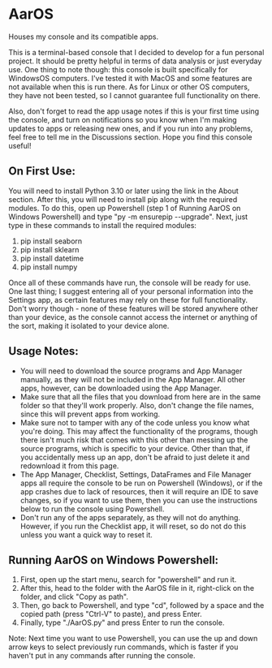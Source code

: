 # AarOS
Houses my console and its compatible apps.

This is a terminal-based console that I decided to develop for a fun personal project. It should be pretty helpful in terms of data analysis or just everyday use. One thing to note though: this console is built specifically for WindowsOS computers. I've tested it with MacOS and some features are not available when this is run there. As for Linux or other OS computers, they have not been tested, so I cannot guarantee full functionality on there.

Also, don't forget to read the app usage notes if this is your first time using the console, and turn on notifications so you know when I'm making updates to apps or releasing new ones, and if you run into any problems, feel free to tell me in the Discussions section. Hope you find this console useful!

## On First Use:

You will need to install Python 3.10 or later using the link in the About section. After this, you will need to install pip along with the required modules. To do this, open up Powershell (step 1 of Running AarOS on Windows Powershell) and type "py -m ensurepip --upgrade". Next, just type in these commands to install the required modules:

1. pip install seaborn
2. pip install sklearn
3. pip install datetime
4. pip install numpy

Once all of these commands have run, the console will be ready for use. One last thing; I suggest entering all of your personal information into the Settings app, as certain features may rely on these for full functionality. Don't worry though - none of these features will be stored anywhere other than your device, as the console cannot access the internet or anything of the sort, making it isolated to your device alone.

## Usage Notes:

 - You will need to download the source programs and App Manager manually, as they will not be included in the App Manager. All other apps, however, can be downloaded using the App Manager.
 - Make sure that all the files that you download from here are in the same folder so that they'll work properly. Also, don't change the file names, since this will prevent apps from working.
 - Make sure not to tamper with any of the code unless you know what you're doing. This may affect the functionality of the programs, though there isn't much risk that comes with this other than messing up the source programs, which is specific to your device. Other than that, if you accidentally mess up an app, don't be afraid to just delete it and redownload it from this page.
 - The App Manager, Checklist, Settings, DataFrames and File Manager apps all require the console to be run on Powershell (Windows), or if the app crashes due to lack of resources, then it will require an IDE to save changes, so if you want to use them, then you can use the instructions below to run the console using Powershell.
 - Don't run any of the apps separately, as they will not do anything. However, if you run the Checklist app, it will reset, so do not do this unless you want a quick way to reset it.

## Running AarOS on Windows Powershell:

 1. First, open up the start menu, search for "powershell" and run it.
 2. After this, head to the folder with the AarOS file in it, right-click on the folder, and click "Copy as path".
 3. Then, go back to Powershell, and type "cd", followed by a space and the copied path (press "Ctrl-V" to paste), and press Enter.
 4. Finally, type "./AarOS.py" and press Enter to run the console.

Note: Next time you want to use Powershell, you can use the up and down arrow keys to select previously run commands, which is faster if you haven't put in any commands after running the console.
